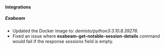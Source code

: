 
#### Integrations
##### Exabeam
- Updated the Docker image to: *demisto/python3:3.10.8.39276*.
- Fixed an issue where **exabeam-get-notable-session-details** command would fail if the response *sessions* field is empty.